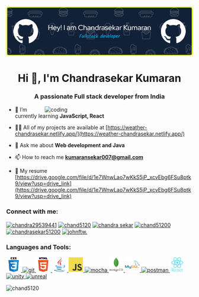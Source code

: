 ![Header](./github-header-image.png)
<h1 align="center">Hi 👋, I'm Chandrasekar Kumaran</h1>
<h3 align="center">A passionate Full stack developer from India</h3>
<img align= "right" alt="coding" width = "400" src = "https://cdn.dribbble.com/users/1162077/screenshots/3848914/programmer.gif">


- 🌱 I’m currently learning **JavaScript, React**

- 👨‍💻 All of my projects are available at [https://weather-chandrasekar.netlify.app/](https://weather-chandrasekar.netlify.app/)

- 💬 Ask me about **Web development and Java**

- 📫 How to reach me **kumaransekar007@gmail.com**

- 📄 My resume [https://drive.google.com/file/d/1e7WnwLao7wKkS5jP_xcvEbg6FSu8ptk9/view?usp=drive_link](https://drive.google.com/file/d/1e7WnwLao7wKkS5jP_xcvEbg6FSu8ptk9/view?usp=drive_link)

<h3 align="left">Connect with me:</h3>
<p align="left">
<a href="https://twitter.com/chandra29539441" target="blank"><img align="center" src="https://raw.githubusercontent.com/rahuldkjain/github-profile-readme-generator/master/src/images/icons/Social/twitter.svg" alt="chandra29539441" height="30" width="40" /></a>
<a href="https://linkedin.com/in/chand5120" target="blank"><img align="center" src="https://raw.githubusercontent.com/rahuldkjain/github-profile-readme-generator/master/src/images/icons/Social/linked-in-alt.svg" alt="chand5120" height="30" width="40" /></a>
<a href="https://stackoverflow.com/users/chandra sekar" target="blank"><img align="center" src="https://raw.githubusercontent.com/rahuldkjain/github-profile-readme-generator/master/src/images/icons/Social/stack-overflow.svg" alt="chandra sekar" height="30" width="40" /></a>
<a href="https://www.leetcode.com/chand51200" target="blank"><img align="center" src="https://raw.githubusercontent.com/rahuldkjain/github-profile-readme-generator/master/src/images/icons/Social/leet-code.svg" alt="chand51200" height="30" width="40" /></a>
<a href="https://auth.geeksforgeeks.org/user/chandrasekar51200" target="blank"><img align="center" src="https://raw.githubusercontent.com/rahuldkjain/github-profile-readme-generator/master/src/images/icons/Social/geeks-for-geeks.svg" alt="chandrasekar51200" height="30" width="40" /></a>
<a href="https://discord.gg/johnftw." target="blank"><img align="center" src="https://raw.githubusercontent.com/rahuldkjain/github-profile-readme-generator/master/src/images/icons/Social/discord.svg" alt="johnftw." height="30" width="40" /></a>
</p>

<h3 align="left">Languages and Tools:</h3>
<p align="left"> <a href="https://www.w3schools.com/css/" target="_blank" rel="noreferrer"> <img src="https://raw.githubusercontent.com/devicons/devicon/master/icons/css3/css3-original-wordmark.svg" alt="css3" width="40" height="40"/> </a> <a href="https://git-scm.com/" target="_blank" rel="noreferrer"> <img src="https://www.vectorlogo.zone/logos/git-scm/git-scm-icon.svg" alt="git" width="40" height="40"/> </a> <a href="https://www.w3.org/html/" target="_blank" rel="noreferrer"> <img src="https://raw.githubusercontent.com/devicons/devicon/master/icons/html5/html5-original-wordmark.svg" alt="html5" width="40" height="40"/> </a> <a href="https://www.java.com" target="_blank" rel="noreferrer"> <img src="https://raw.githubusercontent.com/devicons/devicon/master/icons/java/java-original.svg" alt="java" width="40" height="40"/> </a> <a href="https://developer.mozilla.org/en-US/docs/Web/JavaScript" target="_blank" rel="noreferrer"> <img src="https://raw.githubusercontent.com/devicons/devicon/master/icons/javascript/javascript-original.svg" alt="javascript" width="40" height="40"/> </a> <a href="https://mochajs.org" target="_blank" rel="noreferrer"> <img src="https://www.vectorlogo.zone/logos/mochajs/mochajs-icon.svg" alt="mocha" width="40" height="40"/> </a> <a href="https://www.mongodb.com/" target="_blank" rel="noreferrer"> <img src="https://raw.githubusercontent.com/devicons/devicon/master/icons/mongodb/mongodb-original-wordmark.svg" alt="mongodb" width="40" height="40"/> </a> <a href="https://www.mysql.com/" target="_blank" rel="noreferrer"> <img src="https://raw.githubusercontent.com/devicons/devicon/master/icons/mysql/mysql-original-wordmark.svg" alt="mysql" width="40" height="40"/> </a> <a href="https://postman.com" target="_blank" rel="noreferrer"> <img src="https://www.vectorlogo.zone/logos/getpostman/getpostman-icon.svg" alt="postman" width="40" height="40"/> </a> <a href="https://reactjs.org/" target="_blank" rel="noreferrer"> <img src="https://raw.githubusercontent.com/devicons/devicon/master/icons/react/react-original-wordmark.svg" alt="react" width="40" height="40"/> </a> <a href="https://unity.com/" target="_blank" rel="noreferrer"> <img src="https://www.vectorlogo.zone/logos/unity3d/unity3d-icon.svg" alt="unity" width="40" height="40"/> </a> <a href="https://unrealengine.com/" target="_blank" rel="noreferrer"> <img src="https://raw.githubusercontent.com/kenangundogan/fontisto/036b7eca71aab1bef8e6a0518f7329f13ed62f6b/icons/svg/brand/unreal-engine.svg" alt="unreal" width="40" height="40"/> </a> </p>

<p><img align="center" src="https://github-readme-stats.vercel.app/api/top-langs?username=chand5120&show_icons=true&locale=en&layout=compact" alt="chand5120" /></p>
